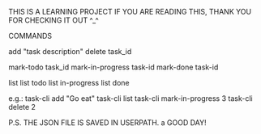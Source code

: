 THIS IS A LEARNING PROJECT
IF YOU ARE READING THIS, THANK YOU FOR CHECKING IT OUT ^_^

COMMANDS

add "task description"
delete task_id

mark-todo task_id
mark-in-progress task-id
mark-done task-id

list
list todo
list in-progress
list done

e.g.: 
task-cli add "Go eat"
task-cli list
task-cli mark-in-progress 3
task-cli delete 2


P.S. THE JSON FILE IS SAVED IN USERPATH.
a
GOOD DAY!
